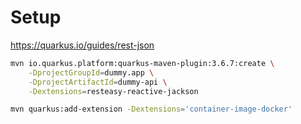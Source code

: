 # Setup

https://quarkus.io/guides/rest-json

```bash
mvn io.quarkus.platform:quarkus-maven-plugin:3.6.7:create \
    -DprojectGroupId=dummy.app \
    -DprojectArtifactId=dummy-api \
    -Dextensions=resteasy-reactive-jackson

mvn quarkus:add-extension -Dextensions='container-image-docker'
```
